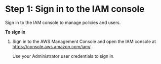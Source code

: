 # Step 1: Sign in to the IAM console<a name="sign-in-to-iam-console"></a>

Sign in to the IAM console to manage policies and users\.

**To sign in**

1. Sign in to the AWS Management Console and open the IAM console at [https://console\.aws\.amazon\.com/iam/](https://console.aws.amazon.com/iam/)\.

   Use your Administrator user credentials to sign in\.